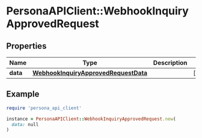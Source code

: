 # PersonaAPIClient::WebhookInquiryApprovedRequest

## Properties

| Name | Type | Description | Notes |
| ---- | ---- | ----------- | ----- |
| **data** | [**WebhookInquiryApprovedRequestData**](WebhookInquiryApprovedRequestData.md) |  | [optional] |

## Example

```ruby
require 'persona_api_client'

instance = PersonaAPIClient::WebhookInquiryApprovedRequest.new(
  data: null
)
```

